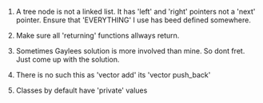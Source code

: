 1. A tree node is not a linked list. It has 'left' and 'right' pointers
   not a 'next' pointer. Ensure that 'EVERYTHING' I use has beed defined somewhere.

2. Make sure all 'returning' functions allways return.

3. Sometimes Gaylees solution is more involved than mine. So dont fret. Just come up
   with the solution.

4. There is no such this as 'vector add' its 'vector push_back'

5. Classes by default have 'private' values
